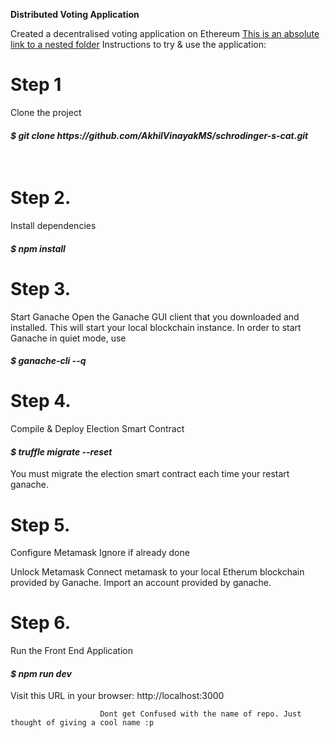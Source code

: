 <b>Distributed Voting Application</b>

Created a decentralised voting application on Ethereum 
[This is an absolute link to a nested folder](https://notebooks.azure.com/anon-jhu4eq/libraries/ReadmeLinkingTest/tree/testfolder)
Instructions to try & use the application:

<h1>Step 1</h1>
Clone the project
<br/>
<h4><i> $ git clone https://github.com/AkhilVinayakMS/schrodinger-s-cat.git </h4></i>
<br/>
<h1>Step 2.</h1>

Install dependencies

<h4><i>$ npm install </h4></i>


<h1>Step 3.</h1>
  
 Start Ganache
Open the Ganache GUI client that you downloaded and installed. This will start your local blockchain instance.
In order to start Ganache in quiet mode, use

 <h4><i>$ ganache-cli --q</h4></i>

<h1>Step 4.</h1>

Compile & Deploy Election Smart Contract

<h4><i>$ truffle migrate --reset </h4></i>
  
You must migrate the election smart contract each time your restart ganache.

<h1>Step 5.</h1> 

Configure Metamask
Ignore if already done

Unlock Metamask
Connect metamask to your local Etherum blockchain provided by Ganache.
Import an account provided by ganache.

<h1>Step 6.</h1> 
Run the Front End Application
<h4><i> $ npm run dev  </h4></i>
Visit this URL in your browser:
                          http://localhost:3000
                          
                          
                          
                        Dont get Confused with the name of repo. Just thought of giving a cool name :p 
    






